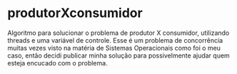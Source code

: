 # produtorXconsumidor
Algoritmo para solucionar o problema de produtor X consumidor, utilizando threads e uma variável de controle.
Esse é um problema de concorrência muitas vezes visto na matéria de Sistemas Operacionais como foi o meu caso, então decidi publicar minha solução para
possivelmente ajudar quem esteja encucado com o problema.

